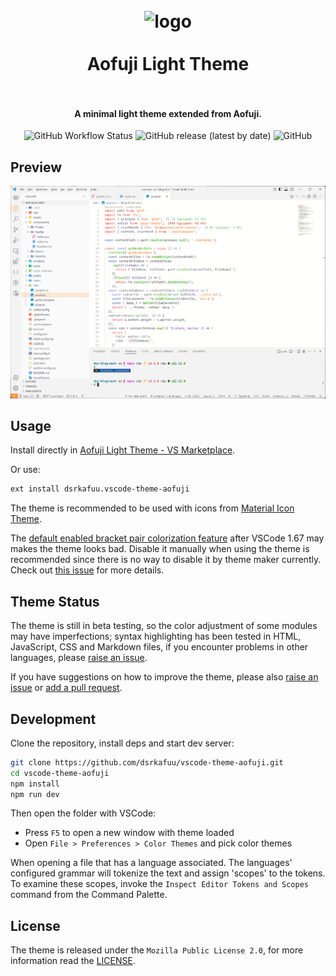 <h1 align="center">
  <br />
  <img src="https://raw.githubusercontent.com/dsrkafuu/vscode-theme-aofuji/main/src/icon.png" alt="logo" width="128" />
  <br /><br />
  Aofuji Light Theme
  <br /><br />
</h1>

<h4 align="center">A minimal light theme extended from Aofuji.</h4>

<p align="center">
  <img alt="GitHub Workflow Status" src="https://img.shields.io/github/workflow/status/dsrkafuu/vscode-theme-aofuji/test">&nbsp;<img alt="GitHub release (latest by date)" src="https://img.shields.io/github/v/release/dsrkafuu/vscode-theme-aofuji">&nbsp;<img alt="GitHub" src="https://img.shields.io/github/license/dsrkafuu/vscode-theme-aofuji">
</p>

## Preview

<p align="center">
  <img alt="Preview" src="https://raw.githubusercontent.com/dsrkafuu/vscode-theme-aofuji/main/src/preview.png">
</p>

## Usage

Install directly in [Aofuji Light Theme - VS Marketplace](https://marketplace.visualstudio.com/items?itemName=dsrkafuu.vscode-theme-aofuji).

Or use:

```bash
ext install dsrkafuu.vscode-theme-aofuji
```

The theme is recommended to be used with icons from [Material Icon Theme](https://github.com/PKief/vscode-material-icon-theme).

The [default enabled bracket pair colorization feature](https://code.visualstudio.com/updates/v1_67#_bracket-pair-colorization-enabled-by-default) after VSCode 1.67 may makes the theme looks bad. Disable it manually when using the theme is recommended since there is no way to disable it by theme maker currently. Check out [this issue](https://github.com/microsoft/vscode/issues/148859) for more details.

## Theme Status

The theme is still in beta testing, so the color adjustment of some modules may have imperfections; syntax highlighting has been tested in HTML, JavaScript, CSS and Markdown files, if you encounter problems in other languages, please [raise an issue](https://github.com/dsrkafuu/vscode-theme-aofuji/issues).

If you have suggestions on how to improve the theme, please also [raise an issue](https://github.com/dsrkafuu/vscode-theme-aofuji/issues) or [add a pull request](https://github.com/dsrkafuu/vscode-theme-aofuji/pulls).

## Development

Clone the repository, install deps and start dev server:

```bash
git clone https://github.com/dsrkafuu/vscode-theme-aofuji.git
cd vscode-theme-aofuji
npm install
npm run dev
```

Then open the folder with VSCode:

- Press `F5` to open a new window with theme loaded
- Open `File > Preferences > Color Themes` and pick color themes

When opening a file that has a language associated. The languages' configured grammar will tokenize the text and assign 'scopes' to the tokens. To examine these scopes, invoke the `Inspect Editor Tokens and Scopes` command from the Command Palette.

## License

The theme is released under the `Mozilla Public License 2.0`, for more information read the [LICENSE](https://github.com/dsrkafuu/vscode-theme-aofuji/blob/main/LICENSE).
